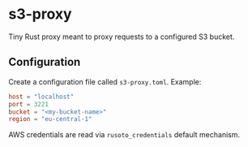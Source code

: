 # s3-proxy
Tiny Rust proxy meant to proxy requests to a configured S3 bucket. 

## Configuration
Create a configuration file called `s3-proxy.toml`. Example:
```toml
host = "localhost"
port = 3221
bucket = "<my-bucket-name>"
region = "eu-central-1"
```
AWS credentials are read via `rusoto_credentials` default mechanism. 
